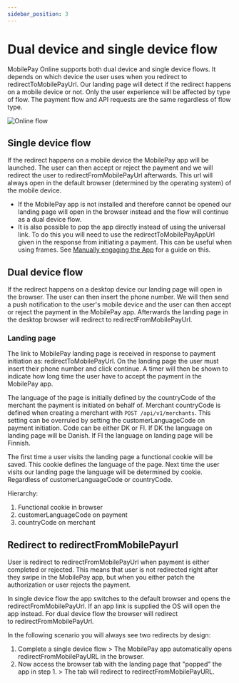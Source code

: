```yaml
---
sidebar_position: 3
---
```


# Dual device and single device flow

MobilePay Online supports both dual device and single device flows. It depends on which device the user uses when you redirect to redirectToMobilePayUrl. Our landing page will detect if the redirect happens on a mobile device or not. Only the user experience will be affected by type of flow. The payment flow and API requests are the same regardless of flow type.

![Online flow](/img/online-Top-image.png)

## Single device flow

If the redirect happens on a mobile device the MobilePay app will be launched. The user can then accept or reject the payment and we will redirect the user to redirectFromMobilePayUrl afterwards. This url will always open in the default browser (determined by the operating system) of the mobile device.

* If the MobilePay app is not installed and therefore cannot be opened our landing page will open in the browser instead and the flow will continue as a dual device flow.
* It is also possible to pop the app directly instead of using the universal link. To do this you will need to use the redirectToMobilePayAppUrl given in the response from initiating a payment. This can be useful when using frames. See [Manually engaging the App](/docs/online/basics/embedded-flow#manually-engaging-the-app-from-the-parent-page) for a guide on this.

## Dual device flow

 If the redirect happens on a desktop device our landing page will open in the browser. The user can then insert the phone number. We will then send a push notification to the user's mobile device and the user can then accept or reject the payment in the MobilePay app. Afterwards the landing page in the desktop browser will redirect to redirectFromMobilePayUrl.

### Landing page

The link to MobilePay landing page is received in response to payment initiation as: redirectToMobilePayUrl. On the landing page the user must insert their phone number and click continue. A timer will then be shown to indicate how long time the user have to accept the payment in the MobilePay app.

The language of the page is initially defined by the countryCode of the merchant the payment is initiated on behalf of. Merchant countryCode is defined when creating a merchant with `POST /api/v1/merchants`. This setting can be overruled by setting the customerLanguageCode on payment initiation. Code can be either DK or FI. If DK the language on landing page will be Danish. If FI the language on landing page will be Finnish.

The first time a user visits the landing page a functional cookie will be saved. This cookie defines the language of the page. Next time the user visits our landing page the language will be determined by cookie. Regardless of customerLanguageCode or countryCode.

Hierarchy:

1. Functional cookie in browser
2. customerLanguageCode on payment
3. countryCode on merchant

## Redirect to redirectFromMobilePayurl

User is redirect to redirectFromMobilePayUrl when payment is either completed or rejected. This means that user is not redirected right after they swipe in the MobilePay app, but when you either patch the authorization or user rejects the payment.

In single device flow the app switches to the default browser and opens the redirectFromMobilePayUrl. If an app link is supplied the OS will open the app instead. For dual device flow the browser will redirect to redirectFromMobilePayUrl.

In the following scenario you will always see two redirects by design:

1. Complete a single device flow > The MobilePay app automatically opens redirectFromMobilePayURL in the browser.
2. Now access the browser tab with the landing page that "popped" the app in step 1. > The tab will redirect to redirectFromMobilePayURL.
